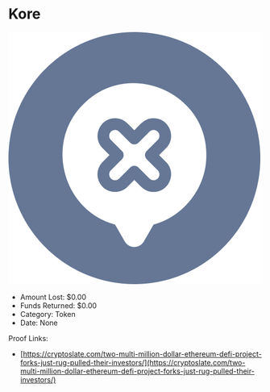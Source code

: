 # Kore
![Kore](/rektimages/Kore.png)
- Amount Lost: $0.00
- Funds Returned: $0.00
- Category: Token
- Date: None



Proof Links:
- [https://cryptoslate.com/two-multi-million-dollar-ethereum-defi-project-forks-just-rug-pulled-their-investors/](https://cryptoslate.com/two-multi-million-dollar-ethereum-defi-project-forks-just-rug-pulled-their-investors/)


